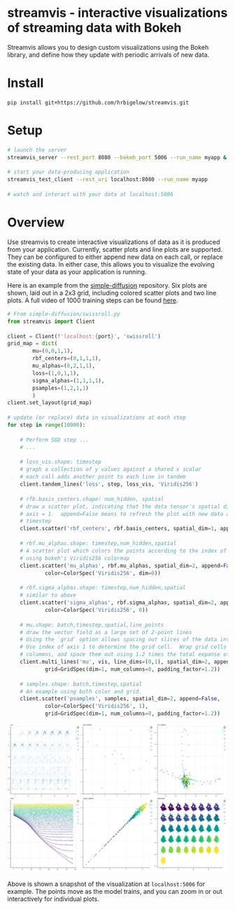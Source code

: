 # streamvis - interactive visualizations of streaming data with Bokeh

Streamvis allows you to design custom visualizations using the Bokeh
library, and define how they update with periodic arrivals of new data.

# Install

    pip install git+https://github.com/hrbigelow/streamvis.git

# Setup

```bash
# launch the server 
streamvis_server --rest_port 8080 --bokeh_port 5006 --run_name myapp &

# start your data-producing application
streamvis_test_client --rest_uri localhost:8080 --run_name myapp

# watch and interact with your data at localhost:5006
```

# Overview

Use streamvis to create interactive visualizations of data as it is produced from
your application.  Currently, scatter plots and line plots are supported.  They can
be configured to either append new data on each call, or replace the existing data.
In either case, this allows you to visualize the evolving state of your data as your
application is running.

Here is an example from the
[simple-diffusion](https://github.com/hrbigelow/simple-diffusion/blob/master/swissroll.py)
repository.  Six plots are shown, laid out in a 2x3 grid, including colored scatter
plots and two line plots.  A full video of 1000 training steps can be found
[here](https://mlcrumbs.com/video/swissroll.mp4).

```python
# From simple-diffusion/swissroll.py
from streamvis import Client

client = Client(f'localhost:{port}', 'swissroll')
grid_map = dict(
        mu=(0,0,1,1),
        rbf_centers=(0,1,1,1),
        mu_alphas=(0,2,1,1),
        loss=(1,0,1,1),
        sigma_alphas=(1,1,1,1),
        psamples=(1,2,1,1)
        )
client.set_layout(grid_map)

# update (or replace) data in visualizations at each step
for step in range(10000):

    # Perform SGD step ...
    # ...

    # loss_vis.shape: timestep
    # graph a collection of y values against a shared x scalar
    # each call adds another point to each line in tandem
    client.tandem_lines('loss', step, loss_vis, 'Viridis256')

    # rfb.basis_centers.shape: num_hidden, spatial
    # draw a scatter plot, indicating that the data tensor's spatial dimension
    # axis = 1.  append=False means to refresh the plot with new data at each
    # timestep 
    client.scatter('rbf_centers', rbf.basis_centers, spatial_dim=1, append=False)

    # rbf.mu_alphas.shape: timestep,num_hidden,spatial
    # A scatter plot which colors the points according to the index of axis 0,
    # using bokeh's Viridis256 colormap
    client.scatter('mu_alphas', rbf.mu_alphas, spatial_dim=2, append=False,
            color=ColorSpec('Viridis256', dim=0))

    # rbf.sigma_alphas.shape: timestep,num_hidden,spatial
    # similar to above
    client.scatter('sigma_alphas', rbf.sigma_alphas, spatial_dim=2, append=False,
            color=ColorSpec('Viridis256', 0))

    # mu.shape: batch,timestep,spatial,line_points 
    # draw the vector field as a large set of 2-point lines
    # Using the `grid` option allows spacing out slices of the data into a grid,
    # Use index of axis 1 to determine the grid cell.  Wrap grid cells with 8 
    # colummns, and space them out using 1.2 times the total expanse of the data
    client.multi_lines('mu', vis, line_dims=(0,1), spatial_dim=2, append=False,
            grid=GridSpec(dim=1, num_columns=8, padding_factor=1.2))

    # samples.shape: batch,timestep,spatial 
    # An example using both color and grid.
    client.scatter('psamples', samples, spatial_dim=2, append=False,
            color=ColorSpec('Viridis256', 1),
            grid=GridSpec(dim=1, num_columns=8, padding_factor=1.2))
```

![dashboard](data/dashboard.png)

Above is shown a snapshot of the visualization at `localhost:5006` for example.
The points move as the model trains, and you can zoom in or out interactively for
individual plots.

